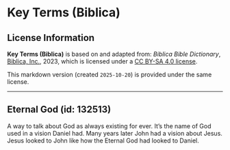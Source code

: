 # Key Terms (Biblica)

## License Information

**Key Terms (Biblica)** is based on and adapted from: _Biblica Bible Dictionary_, [Biblica, Inc.](https://www.biblica.com/), 2023, which is licensed under a [CC BY-SA 4.0 license](https://creativecommons.org/licenses/by-sa/4.0/legalcode.en).

This markdown version (created `2025-10-20`) is provided under the same license.



--------------------------------

## Eternal God (id: 132513)

A way to talk about God as always existing for ever. It’s the name of God used in a vision Daniel had. Many years later John had a vision about Jesus. Jesus looked to John like how the Eternal God had looked to Daniel.


